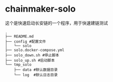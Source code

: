 # chainmaker-solo

这个是快速启动长安链的一个程序，用于快速建链测试

```
.
├── README.md
├── config #配置文件
│   └── solo
├── solo.docker-compose.yml
├── solo_down.sh #停止脚本
├── solo_up.sh #启动脚本
└── tmp_solo
    ├── data #默认数据目录
    └── log  #默认日志目录
```



